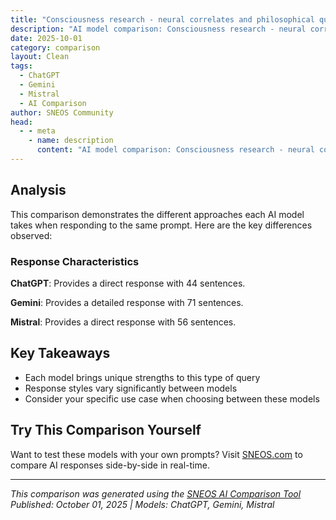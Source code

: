 ```yaml
---
title: "Consciousness research - neural correlates and philosophical questions"
description: "AI model comparison: Consciousness research - neural correlates and philosophical questions..."
date: 2025-10-01
category: comparison
layout: Clean
tags:
  - ChatGPT
  - Gemini
  - Mistral
  - AI Comparison
author: SNEOS Community
head:
  - - meta
    - name: description
      content: "AI model comparison: Consciousness research - neural correlates and philosophical questions..."
---
```


<ChatComparison
  title="Consciousness research - neural correlates and philosophical questions"
  prompt="Consciousness research - neural correlates and philosophical questions"
  :responses='{
    "ChatGPT": "Certainly! Here\u0027s an overview on consciousness research focusing on neural correlates and philosophical questions:\n\n---\n\n### Consciousness Research: Neural Correlates and Philosophical Questions\n\n---\n\n### 1. Introduction to Consciousness Research\n\nConsciousness refers to the state or quality of awareness of an external object or something within oneself. It encompasses subjective experiences, thoughts, feelings, and self-awareness. Understanding consciousness is a major challenge in neuroscience, psychology, and philosophy.\n\n---\n\n### 2. Neural Correlates of Consciousness (NCC)\n\n#### Definition\nNeural correlates of consciousness are the minimal set of neuronal events and mechanisms sufficient for a specific conscious percept or experience.\n\n#### Key Brain Areas Involved\n- **Cerebral Cortex**: Particularly the prefrontal cortex, parietal lobes, and temporal lobes are often implicated.\n- **Thalamus**: Acts as a relay and integrative station between brainstem and cortex, believed to be essential in conscious awareness.\n- **Claustrum**: Some research points to this thin, irregular sheet of neurons as possibly coordinating conscious experience.\n\n#### Approaches to Identifying NCCs\n- **Neuroimaging (fMRI, PET)**: Observing brain activity linked to conscious vs unconscious perception.\n- **Electrophysiology (EEG, MEG)**: Studying brain waves associated with conscious states.\n- **Lesion studies**: Understanding what happens when particular brain regions are damaged.\n- **Neural stimulation**: Such as TMS (transcranial magnetic stimulation) to modulate consciousness or perception.\n\n#### Leading Theories Incorporating NCCs\n- **Global Workspace Theory (GWT)**: Proposes consciousness arises from the global broadcasting of information across a widespread network, primarily involving the prefrontal and parietal cortex.\n- **Integrated Information Theory (IIT)**: Defines consciousness in terms of integrated information (\u03A6); attempts to quantify the level of consciousness.\n- **Recurrent Processing Theory**: Highlights the importance of recurrent (feedback) processing primarily within sensory cortices.\n\n---\n\n### 3. Philosophical Questions in Consciousness Research\n\n#### The Hard Problem of Consciousness\n- Coined by philosopher David Chalmers, it asks: *Why and how do physical processes in the brain give rise to subjective experience?* Explaining the neural processes is the \u0022easy problem,\u0022 explaining subjective experience is the \u0022hard problem.\u0022\n\n#### Qualia\n- Subjective, qualitative aspects of experiences (e.g., \u0027redness\u0027 of red). Philosophers debate whether qualia can be fully explained by physical processes.\n\n#### The Mind-Body Problem\n- How consciousness (mind) relates to the physical brain/body. Positions include:\n  - **Dualism**: Mind and body are distinct.\n  - **Physicalism/Materialism**: Consciousness arises purely from physical processes.\n  - **Panpsychism**: Consciousness is a fundamental feature of all matter.\n\n#### The Problem of Other Minds\n- How can we know others are conscious? This raises questions about subjective experience and intersubjective verification.\n\n#### The Role of Introspection\n- Can we trust introspection to reveal true nature of consciousness? Is it reliable or limited?\n\n#### Consciousness and Free Will\n- Does consciousness enable free will? Philosophers debate determinism versus free agency.\n\n---\n\n### 4. Recent Advances and Future Directions\n\n- **Neural decoding**: Predicting conscious states or percepts from neural data.\n- **Consciousness in non-human animals and AI**: Exploring the boundaries of conscious states beyond humans.\n- **Clinical applications**: Understanding consciousness disorders (coma, vegetative state).\n- **Philosophy-Science Integration**: Bridging empirical data with conceptual clarity.\n\n---\n\n### 5. Summary\n\nConsciousness research bridges neuroscience and philosophy. Neural correlates offer insight into the brain mechanisms underpinning awareness, yet profound philosophical questions about subjective experience, qualia, and the nature of the mind remain open. Interdisciplinary approaches continue to push the frontier of understanding consciousness.\n\n---\n\nIf you want, I can provide more detailed explanations on specific theories, experiments, or philosophical positions!",
    "Gemini": "Okay, let\u0027s delve into the fascinating and complex world of consciousness research, focusing on neural correlates and the philosophical questions it raises.  This is a field that blends neuroscience, philosophy, psychology, and even computer science, so buckle up!\n\n**I. Neural Correlates of Consciousness (NCCs)**\n\n*   **What are NCCs?**  Simply put, NCCs are the *minimal* neural mechanisms jointly sufficient for any one specific conscious percept or conscious cognitive content.  Think of it this way: if you could manipulate these brain areas or processes, you could reliably and directly alter a person\u0027s conscious experience in a predictable way.  Finding the NCCs is like finding the \u0022on\u0022 switch for specific aspects of consciousness.\n\n*   **Key Areas and Processes Under Investigation:**\n\n    *   **The Posterior Cortical Hot Zone (PCHZ):**  This is a strong contender, encompassing regions like the parietal, temporal, and occipital cortex.  These areas are heavily involved in sensory processing, integration, and creating a stable representation of the external world.  Damage to these areas often results in deficits in conscious perception.\n\n    *   **Prefrontal Cortex (PFC):**  Crucial for executive functions, working memory, and higher-level cognitive control.  While not considered part of the \u0022core\u0022 NCC, the PFC likely plays a vital role in shaping conscious experience by modulating attention, decision-making, and self-awareness.  It\u0027s more like the \u0022director\u0022 of the conscious stage.\n\n    *   **Thalamus:**  Often referred to as the \u0022gateway to consciousness.\u0022  It relays sensory information to the cortex and plays a critical role in arousal and attention.  Damage to the thalamus can lead to coma or severely altered states of consciousness.\n\n    *   **Integrated Information Theory (IIT):**  This theory proposes that consciousness is directly related to the amount of integrated information a system possesses.  The more integrated and complex the system, the more conscious it is thought to be.  IIT attempts to quantify consciousness using a measure called Phi (\u03A6).  Critics argue that IIT is difficult to test and may assign consciousness to systems that we wouldn\u0027t intuitively consider conscious.\n\n    *   **Global Workspace Theory (GWT):**  GWT posits that conscious experience arises when information is broadcast globally across the brain, making it available to various cognitive processes.  Specific \u0022workspace neurons\u0022 are hypothesized to facilitate this global broadcasting.\n\n    *   **Recurrent Processing Theory (RPT):**  This theory emphasizes the importance of feedback loops and recurrent processing within the brain for conscious perception.  It suggests that conscious experience arises when sensory information is processed and then sent back to earlier sensory areas, creating a richer and more stable representation.\n\n*   **Methods for Investigating NCCs:**\n\n    *   **Neuroimaging:**  fMRI, EEG, MEG, PET scans are used to identify brain activity patterns associated with different conscious states and perceptual experiences.\n    *   **Lesion Studies:**  Examining the effects of brain damage on consciousness and cognitive function.\n    *   **Stimulation Techniques:**  TMS (Transcranial Magnetic Stimulation) and direct brain stimulation are used to manipulate brain activity and observe the effects on conscious experience.\n    *   **Anesthesia Research:**  Studying how anesthesia affects brain activity and consciousness.\n    *   **Comparative Neuroscience:**  Comparing brain structures and cognitive abilities across different species to understand the evolution of consciousness.\n\n**II. Philosophical Questions**\n\n*   **The Hard Problem of Consciousness:**  Coined by philosopher David Chalmers, this refers to the difficulty of explaining *why* and *how* physical processes in the brain give rise to subjective experience (qualia).  Why does it *feel* like anything to be conscious?  Why aren\u0027t we just philosophical zombies (beings that behave like humans but lack subjective experience)?  The hard problem challenges the idea that consciousness can be fully explained by physical mechanisms alone.\n\n*   **The Explanatory Gap:**  A related concept, highlighting the gap between objective neural processes and subjective experience.  Even if we identify the NCCs perfectly, will that truly explain *what it\u0027s like* to see red, feel pain, or experience joy?\n\n*   **Materialism vs. Dualism:**\n    *   **Materialism:**  The view that consciousness is ultimately a product of physical processes in the brain.  There are various forms of materialism, such as:\n        *   **Eliminative Materialism:**  Consciousness is an illusion or a folk psychology concept that will eventually be replaced by a more accurate scientific understanding of the brain.\n        *   **Reductive Materialism:**  Conscious states can be reduced to specific brain states.\n        *   **Functionalism:**  Consciousness is defined by the functional role that mental states play in a system, regardless of the underlying physical substrate.\n    *   **Dualism:**  The view that consciousness is distinct from physical matter.  There are different forms of dualism, such as:\n        *   **Substance Dualism:**  The mind and body are separate substances.\n        *   **Property Dualism:**  Consciousness is a non-physical property that emerges from physical matter.\n\n*   **The Binding Problem:** How does the brain combine different sensory features (color, shape, motion) into a unified conscious experience of an object? What neural mechanisms allow us to perceive a coherent world rather than a chaotic collection of sensations?\n\n*   **The Problem of Other Minds:**  How can we know that other beings (humans, animals, or even artificial intelligence) are conscious?  We can only directly experience our own consciousness, so we must infer the consciousness of others based on their behavior and brain activity.\n\n*   **Free Will and Consciousness:**  Does consciousness play a role in free will?  If our actions are determined by physical processes in the brain, is free will an illusion?  Some argue that consciousness provides the capacity for deliberation and reflection, which are necessary for free will.\n\n*   **The Nature of Qualia:**  Qualia are the subjective, qualitative experiences that accompany consciousness, such as the redness of red or the pain of a headache.  What is the nature of these experiences, and how do they arise from physical processes?  Are qualia intrinsic properties of experience, or are they merely representational?\n\n*   **Levels of Consciousness:** Is consciousness an \u0022all or nothing\u0022 phenomenon, or does it exist in degrees? Can we define different levels or types of consciousness, such as self-awareness, sentience, and access consciousness?\n\n*   **Artificial Consciousness:**  Can we create artificial consciousness in computers or robots?  What would it take to build a truly conscious machine?  What ethical considerations would arise if we were successful?\n\n**III. Current Debates and Future Directions**\n\n*   **The Search for a Unified Theory of Consciousness:**  Many researchers are trying to develop a comprehensive theory that can explain all aspects of consciousness, from its neural basis to its subjective qualities.\n*   **Developing Better Measures of Consciousness:**  Researchers are working on developing more reliable and objective measures of consciousness, particularly for use in clinical settings (e.g., for patients in comas or vegetative states).\n*   **Exploring the Relationship Between Consciousness and the Self:**  How does consciousness contribute to our sense of self and identity?  What happens to the self when consciousness is altered or impaired?\n*   **Investigating the Role of Consciousness in Behavior:**  Does consciousness play a causal role in our behavior, or is it merely an epiphenomenon (a byproduct of brain activity that has no causal effects)?\n*   **Ethical Implications of Consciousness Research:**  As we learn more about consciousness, we need to consider the ethical implications of our knowledge, particularly in areas such as animal welfare, artificial intelligence, and end-of-life care.\n\n**In Summary:**\n\nConsciousness research is a multidisciplinary field that seeks to understand the neural basis of subjective experience and address profound philosophical questions about the nature of mind and reality. While significant progress has been made in identifying NCCs and developing theories of consciousness, many fundamental challenges remain. This is a field where science and philosophy continue to inform and challenge each other, pushing the boundaries of our understanding of what it means to be conscious.\n",
    "Mistral": "Consciousness research is a multidisciplinary field that involves neuroscience, philosophy, psychology, and other disciplines. It aims to understand the nature of consciousness, its neural correlates, and the philosophical questions that arise from it. Here are some key aspects:\n\n### Neural Correlates of Consciousness (NCC)\nThe neural correlates of consciousness refer to the minimal set of neuronal events and mechanisms sufficient for a specific conscious percept or experience. Research in this area often involves:\n\n1. **Electrophysiological Studies**: Using techniques like EEG (electroencephalography) and MEG (magnetoencephalography) to measure brain activity.\n2. **Functional Imaging**: Techniques like fMRI (functional magnetic resonance imaging) and PET (positron emission tomography) to map brain activity.\n3. **Neuroanatomy**: Studying the structure and function of specific brain regions, such as the prefrontal cortex, thalamus, and brainstem, which are thought to be crucial for consciousness.\n4. **Neuropsychology**: Examining cases of brain damage or disorders that affect consciousness, such as coma, vegetative state, and minimally conscious state.\n5. **Animal Models**: Using animal studies to understand the neural mechanisms underlying consciousness.\n\n### Philosophical Questions\nPhilosophical inquiries into consciousness often revolve around several key questions:\n\n1. **The Hard Problem**: Proposed by David Chalmers, this refers to the question of how physical processes in the brain give rise to subjective experiences. It contrasts with the \u0022easy problems\u0022 of consciousness, which are more tractable and involve understanding the neural mechanisms underlying cognitive functions.\n2. **Dualism vs. Monism**: Dualism posits that consciousness is a separate substance from the physical brain, while monism argues that consciousness is an emergent property of the brain.\n3. **Qualia**: The subjective qualities of conscious experiences, such as what it feels like to see the color red or taste chocolate.\n4. **The Binding Problem**: How the brain integrates information from different sensory modalities and cognitive processes into a unified conscious experience.\n5. **The Unity of Consciousness**: How different aspects of consciousness, such as perception, emotion, and thought, are integrated into a coherent whole.\n6. **Free Will**: The relationship between consciousness and free will, and whether our conscious decisions are truly free or determined by underlying neural processes.\n7. **The Nature of Self**: The concept of self-awareness and how it relates to consciousness.\n\n### Theories of Consciousness\nSeveral theories attempt to explain consciousness:\n\n1. **Integrated Information Theory (IIT)**: Proposed by Giulio Tononi, this theory suggests that consciousness arises from the interconnectedness and integration of information within a system.\n2. **Global Workspace Theory (GWT)**: Proposed by Bernard Baars and Stanislas Dehaene, this theory posits that consciousness arises from the global availability of information to various brain systems.\n3. **Higher-Order Thought Theories**: These theories suggest that consciousness involves higher-order cognitive processes, such as thinking about one\u0027s own mental states.\n4. **Attention Schema Theory**: Proposed by Michael Graziano, this theory suggests that consciousness is a form of attention that the brain uses to monitor and control its own processes.\n5. **Predictive Processing**: This framework suggests that the brain generates predictions about the world and updates these predictions based on sensory input, with consciousness arising from the process of minimizing prediction errors.\n\n### Ethical and Practical Implications\nResearch into consciousness has significant ethical and practical implications, including:\n\n1. **Medical Ethics**: Understanding consciousness can inform decisions about end-of-life care, treatment of disorders of consciousness, and the ethical treatment of animals.\n2. **Artificial Intelligence**: As AI systems become more sophisticated, questions arise about whether they can be conscious and what ethical considerations this might entail.\n3. **Mental Health**: Insights into consciousness can inform the treatment of mental health disorders, such as depression, schizophrenia, and dissociative disorders.\n4. **Legal and Social Policy**: Understanding consciousness can influence legal definitions of personhood, responsibility, and culpability.\n\n### Future Directions\nFuture research in consciousness is likely to focus on:\n\n1. **Advanced Neuroimaging Techniques**: Developing more precise and non-invasive methods for studying brain activity.\n2. **Computational Models**: Creating computational models of consciousness to test theories and make predictions.\n3. **Interdisciplinary Collaboration**: Integrating insights from neuroscience, philosophy, psychology, and other fields to develop a more comprehensive understanding of consciousness.\n4. **Ethical Considerations**: Addressing the ethical implications of consciousness research, particularly as it relates to AI and medical ethics.\n\nConsciousness research is a dynamic and evolving field, with many unanswered questions and exciting possibilities for future discovery."
  }'
  published-date="11:56"
/>

## Analysis

This comparison demonstrates the different approaches each AI model takes when responding to the same prompt. Here are the key differences observed:

### Response Characteristics

**ChatGPT**: Provides a direct response with 44 sentences. 

**Gemini**: Provides a detailed response with 71 sentences. 

**Mistral**: Provides a direct response with 56 sentences. 

## Key Takeaways

- Each model brings unique strengths to this type of query
- Response styles vary significantly between models
- Consider your specific use case when choosing between these models

## Try This Comparison Yourself

Want to test these models with your own prompts? Visit [SNEOS.com](https://sneos.com) to compare AI responses side-by-side in real-time.

---

*This comparison was generated using the [SNEOS AI Comparison Tool](https://sneos.com)*
*Published: October 01, 2025 | Models: ChatGPT, Gemini, Mistral*
